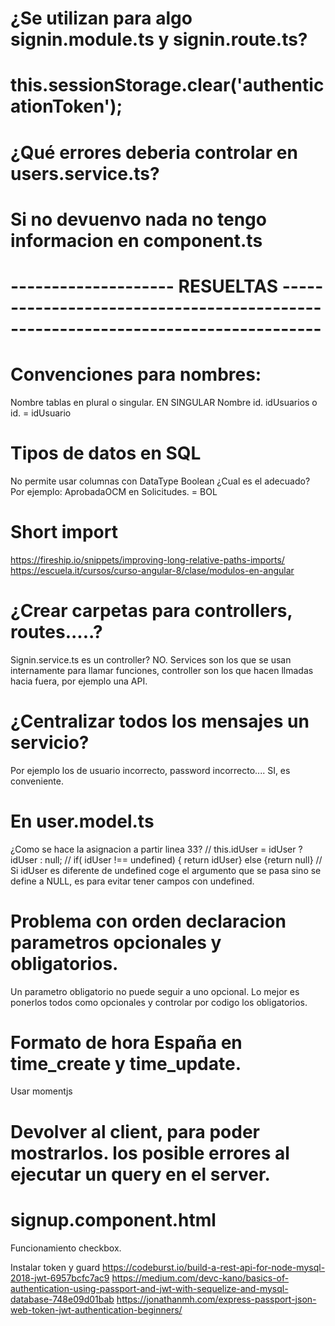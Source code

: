 

# ¿Se utilizan para algo signin.module.ts y signin.route.ts?

#  this.sessionStorage.clear('authenticationToken');

# ¿Qué errores deberia controlar en users.service.ts?

# Si no devuenvo nada no tengo informacion en component.ts











#  -------------------- RESUELTAS ---------------------------------------------------------------------------------

# Convenciones para nombres:
  Nombre tablas en plural o singular. EN SINGULAR
  Nombre id. idUsuarios o id. = idUsuario
  
# Tipos de datos en SQL
No permite usar columnas con DataType Boolean ¿Cual es el adecuado? Por ejemplo: AprobadaOCM en Solicitudes. = BOL

# Short import
https://fireship.io/snippets/improving-long-relative-paths-imports/
https://escuela.it/cursos/curso-angular-8/clase/modulos-en-angular

# ¿Crear carpetas para controllers, routes.....?
Signin.service.ts es un controller?
NO. Services son los que se usan internamente para llamar funciones, controller son los que hacen llmadas hacia fuera, por ejemplo una API.

# ¿Centralizar todos los mensajes un servicio?
Por ejemplo los de usuario incorrecto, password incorrecto....
SI, es conveniente.

# En user.model.ts
¿Como se hace la asignacion a partir linea 33?
// this.idUser = idUser ? idUser : null; // if( idUser !== undefined) { return idUser} else {return null}
// Si idUser es diferente de undefined coge el argumento que se pasa sino se define a NULL, es para evitar tener campos con undefined.


# Problema con orden declaracion parametros opcionales y obligatorios.
Un parametro obligatorio no puede seguir a uno opcional.
Lo mejor es ponerlos todos como opcionales y controlar por codigo los obligatorios.

# Formato de hora España en time_create y time_update.
Usar momentjs

# Devolver al client, para poder mostrarlos. los posible errores al ejecutar un query en el server.

# signup.component.html

Funcionamiento checkbox.

Instalar token y guard
https://codeburst.io/build-a-rest-api-for-node-mysql-2018-jwt-6957bcfc7ac9
https://medium.com/devc-kano/basics-of-authentication-using-passport-and-jwt-with-sequelize-and-mysql-database-748e09d01bab
https://jonathanmh.com/express-passport-json-web-token-jwt-authentication-beginners/
